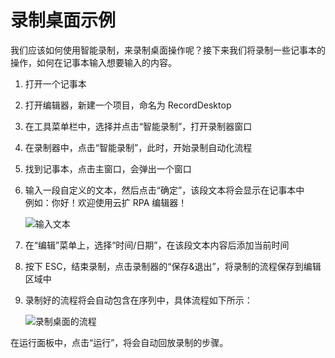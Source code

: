  # 录制桌面示例

我们应该如何使用智能录制，来录制桌面操作呢？接下来我们将录制一些记事本的操作，如何在记事本输入想要输入的内容。

1. 打开一个记事本

2. 打开编辑器，新建一个项目，命名为 RecordDesktop

3. 在工具菜单栏中，选择并点击“智能录制”，打开录制器窗口

4. 在录制器中，点击“智能录制”，此时，开始录制自动化流程

5. 找到记事本，点击主窗口，会弹出一个窗口

6. 输入一段自定义的文本，然后点击“确定”，该段文本将会显示在记事本中 </br> 例如：你好！欢迎使用云扩 RPA 编辑器！

    ![输入文本](https://docimages.blob.core.chinacloudapi.cn/images/Studio/recording/inputText.PNG)

7. 在“编辑”菜单上，选择“时间/日期”，在该段文本内容后添加当前时间

8. 按下 ESC，结束录制，点击录制器的“保存&退出”，将录制的流程保存到编辑区域中
9. 录制好的流程将会自动包含在序列中，具体流程如下所示：

    ![录制桌面的流程](https://docimages.blob.core.chinacloudapi.cn/images/Studio/recording/recordDesktop.PNG)

在运行面板中，点击“运行”，将会自动回放录制的步骤。
